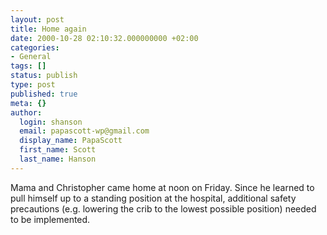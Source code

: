```yaml
---
layout: post
title: Home again
date: 2000-10-28 02:10:32.000000000 +02:00
categories:
- General
tags: []
status: publish
type: post
published: true
meta: {}
author:
  login: shanson
  email: papascott-wp@gmail.com
  display_name: PapaScott
  first_name: Scott
  last_name: Hanson
---
```

<p>Mama and Christopher came home at noon on Friday. Since he learned to pull himself up to a standing position at the hospital, additional safety precautions (e.g. lowering the crib to the lowest possible position) needed to be implemented.</p>
